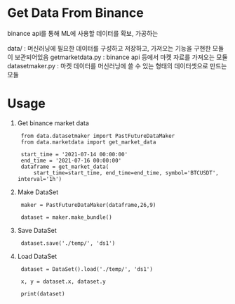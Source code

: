 # Get Data From Binance

binance api를 통해 ML에 사용할 데이터를 확보, 가공하는 

data/ : 머신러닝에 필요한 데이터를 구성하고 저장하고, 가져오는 기능을 구현한 모듈이 보관되어있음
  getmarketdata.py : binance api 등에서 마켓 자료를 가져오는 모듈
  datasetmaker.py : 마켓 데이터를 머신러닝에 쓸 수 있는 형태의 데이터셋으로 만드는 모듈
  
# Usage

1. Get binance market data 

        from data.datasetmaker import PastFutureDataMaker
        from data.marketdata import get_market_data

        start_time = '2021-07-14 00:00:00'
        end_time = '2021-07-16 00:00:00'
        dataframe = get_market_data(
            start_time=start_time, end_time=end_time, symbol='BTCUSDT', interval='1h')

2. Make DataSet

        maker = PastFutureDataMaker(dataframe,26,9)

        dataset = maker.make_bundle()
        
3. Save DataSet

        dataset.save('./temp/', 'ds1')
        
4. Load DataSet

        dataset = DataSet().load('./temp/', 'ds1')

        x, y = dataset.x, dataset.y

        print(dataset)
